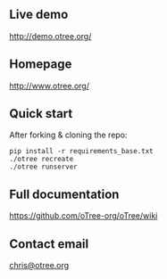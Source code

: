## Live demo
http://demo.otree.org/

## Homepage
http://www.otree.org/

## Quick start
After forking & cloning the repo:

    pip install -r requirements_base.txt
    ./otree recreate
    ./otree runserver

## Full documentation
https://github.com/oTree-org/oTree/wiki

## Contact email
chris@otree.org
